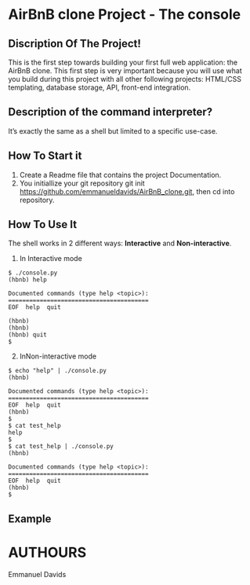 # AirBnB clone Project - The console

## Discription Of The Project!
This is the first step towards building your first full web application: the AirBnB clone. This first step is very important because you will use what you build during this project with all other following projects: HTML/CSS templating, database storage, API, front-end integration.

## Description of the command interpreter?
It’s exactly the same as a shell but limited to a specific use-case. 

## How To Start it
1. Create a Readme file that contains the project Documentation.
2. You initiallize your git repository git init https://github.com/emmanueldavids/AirBnB_clone.git, then cd into repository.


## How To Use It
The shell works in 2 different ways:
**Interactive** and **Non-interactive**.

1. In Interactive mode
```
$ ./console.py
(hbnb) help

Documented commands (type help <topic>):
========================================
EOF  help  quit

(hbnb) 
(hbnb) 
(hbnb) quit
$
```

2. InNon-interactive mode
```
$ echo "help" | ./console.py
(hbnb)

Documented commands (type help <topic>):
========================================
EOF  help  quit
(hbnb) 
$
$ cat test_help
help
$
$ cat test_help | ./console.py
(hbnb)

Documented commands (type help <topic>):
========================================
EOF  help  quit
(hbnb) 
$
```
## Example

# AUTHOURS
Emmanuel Davids